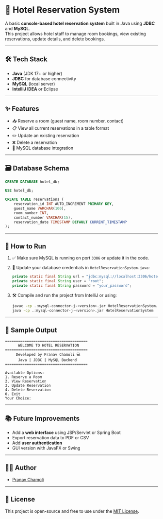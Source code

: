 # 🏨 Hotel Reservation System

A basic **console-based hotel reservation system** built in Java using **JDBC** and **MySQL**.  
This project allows hotel staff to manage room bookings, view existing reservations, update details, and delete bookings.

---

## 🛠 Tech Stack

- **Java** (JDK 17+ or higher)
- **JDBC** for database connectivity
- **MySQL** (local server)
- **IntelliJ IDEA** or Eclipse

---

## ✨ Features

- 📥 Reserve a room (guest name, room number, contact)
- 📋 View all current reservations in a table format
- ✏️ Update an existing reservation
- ❌ Delete a reservation
- 💾 MySQL database integration

---

## 🗃️ Database Schema

```sql
CREATE DATABASE hotel_db;

USE hotel_db;

CREATE TABLE reservations (
    reservation_id INT AUTO_INCREMENT PRIMARY KEY,
    guest_name VARCHAR(100),
    room_number INT,
    contact_number VARCHAR(15),
    reservation_date TIMESTAMP DEFAULT CURRENT_TIMESTAMP
);
````

---

## 🚀 How to Run

1. ✅ Make sure MySQL is running on port `3306` or update it in the code.
2. 🔌 Update your database credentials in `HotelReservationSystem.java`:

   ```java
   private static final String url = "jdbc:mysql://localhost:3306/hotel_db";
   private static final String user = "root";
   private static final String password = "your_password";
   ```
3. 🛠 Compile and run the project from IntelliJ or using:

   ```bash
   javac -cp .:mysql-connector-j-<version>.jar HotelReservationSystem.java
   java -cp .:mysql-connector-j-<version>.jar HotelReservationSystem
   ```

---

## 📸 Sample Output

```
======================================
      WELCOME TO HOTEL RESERVATION    
======================================
     Developed by Pranav Chamoli 💻   
      Java | JDBC | MySQL Backend     
======================================

Available Options: 
1. Reserve a Room
2. View Reservation
3. Update Reservation
4. Delete Reservation
0. Exit
Your Choice: 

```

---

## 📚 Future Improvements

* Add a **web interface** using JSP/Servlet or Spring Boot
* Export reservation data to PDF or CSV
* Add **user authentication**
* GUI version with JavaFX or Swing

---

## 🧑‍💻 Author

* [Pranav Chamoli](https://github.com/PranavChamoli06)

---

## 📌 License

This project is open-source and free to use under the [MIT License](LICENSE).

